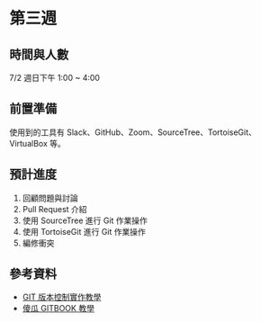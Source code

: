 # 第三週

## 時間與人數

7/2 週日下午 1:00 ~ 4:00

## 前置準備

使用到的工具有 Slack、GitHub、Zoom、SourceTree、TortoiseGit、VirtualBox 等。

## 預計進度

1. 回顧問題與討論
4. Pull Request 介紹
5. 使用 SourceTree 進行 Git 作業操作
6. 使用 TortoiseGit 進行 Git 作業操作
7. 編修衝突

## 參考資料

* [GIT 版本控制實作教學](http://blog.pulipuli.info/2013/02/github-part3-git.html)
* [傻瓜 GITBOOK 教學](https://www.gitbook.com/book/zhuanghongkuan1/demo0115/details)
